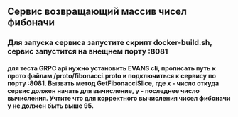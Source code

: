 <h2>Сервис возвращающий массив чисел фибоначи</h2>

### Для запуска сервиса запустите скрипт docker-build.sh, сервис запустится на внещнем порту :8081

#### для теста GRPC api нужно установить EVANS cli, прописать путь к прото файлам /proto/fibonacci.proto и подключиться к сервису по порту :8081. Вызвать метод GetFibonacciSlice, где x - число откуда сервис должен начать для вычисление, y - последнее число вычисления. Учтите что для корректного вычисления чисел фибоначи y не должен быть выше 95.
